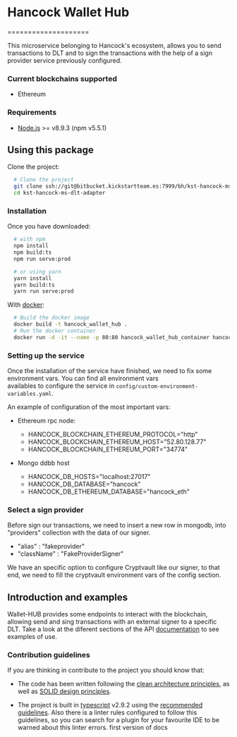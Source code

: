 # Hancock Wallet Hub
====================

This microservice belonging to Hancock's ecosystem, allows you to send transactions to DLT and to sign the transactions with the help of a sign provider service previously configured.

### Current blockchains supported 

* Ethereum 

### Requirements

- [Node.js](https://nodejs.org/es/) >= v8.9.3 (npm v5.5.1)

## Using this package

Clone the project: 
```bash 
  # Clone the project  
  git clone ssh://git@bitbucket.kickstartteam.es:7999/bh/kst-hancock-ms-wallet-hub.git
  cd kst-hancock-ms-dlt-adapter 
``` 

### Installation

Once you have downloaded:

```bash
  # with npm
  npm install 
  npm build:ts 
  npm run serve:prod 

  # or using yarn
  yarn install
  yarn build:ts 
  yarn run serve:prod 
```

With [docker](https://www.docker.com/): 
```bash 
  # Build the docker image 
  docker build -t hancock_wallet_hub . 
  # Run the docker container 
  docker run -d -it --name -p 80:80 hancock_wallet_hub_container hancock_wallet_hub 
``` 

### Setting up the service 

Once the installation of the service have finished, we need to fix some environment vars. You can find all environment vars  
availables to configure the service in `config/custom-environment-variables.yaml`. 

An example of configuration of the most important vars:  
- Ethereum rpc node: 
  - HANCOCK_BLOCKCHAIN_ETHEREUM_PROTOCOL="http" 
  - HANCOCK_BLOCKCHAIN_ETHEREUM_HOST="52.80.128.77" 
  - HANCOCK_BLOCKCHAIN_ETHEREUM_PORT="34774" 
 
- Mongo ddbb host 
  - HANCOCK_DB_HOSTS="localhost:27017" 
  - HANCOCK_DB_DATABASE="hancock" 
  - HANCOCK_DB_ETHEREUM_DATABASE="hancock_eth" 

### Select a sign provider

Before sign our transactions, we need to insert a new row in mongodb, into "providers" collection with the data of our signer.

 - "alias" : "fakeprovider"
 - "className" : "FakeProviderSigner" 

We have an specific option to configure Cryptvault like our signer, to that end, we need to fill the cryptvault environment vars of the config section.

## Introduction and examples

Wallet-HUB provides some endpoints to interact with the blockchain, allowing send and sing transactions with an external signer to a specific DLT. Take a look at the diferent sections of the API [documentation](https://docs.kickstartteam.es/blockchainhub/kst-hancock-ms-wallet-hub/docs/api.html) to see examples of use.

### Contribution guidelines 
 
If you are thinking in contribute to the project you should know that: 
 
- The code has been written following the [clean architecture principles](https://8thlight.com/blog/uncle-bob/2012/08/13/the-clean-architecture.html), as well as [SOLID design principles](https://es.wikipedia.org/wiki/SOLID). 
 
- The project is built in [typescript](https://www.typescriptlang.org/) v2.9.2 using the [recommended guidelines](https://github.com/palantir/tslint/blob/master/src/configs/recommended.ts). Also there is a linter rules configured to follow this guidelines, so you can search for a plugin for your favourite IDE to be warned about this linter errors. 
first version of docs